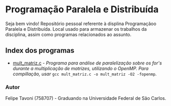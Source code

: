 # Programação Paralela e Distribuída

Seja bem vindo! Repositório pessoal referente à displina Programaçãoo Paralela e Distribuída. Local usado para armazenar os trabalhos da disciplina, assim como programas relacionados ao assunto.

## Index dos programas
+ [mult_matriz.c](https://github.com/FelTavoni/ProgramacaoParalelaDistribuida/blob/main/mult_matriz.c) - *Programa para análise de paralelização sobre os for's durante a multiplicação de matrizes, utilizando o OpenMP. Para compillação, usar* `gcc mult_matriz.c -o mult_matriz -O2 -fopenmp`.

### Autor

Felipe Tavoni (758707) - Graduando na Universidade Federal de São Carlos.
